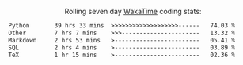 <p align="center">Rolling seven day <a href="https://wakatime.com/@syrkis"/>WakaTime</a> coding stats:</p>
<!--START_SECTION:waka-->

```txt
Python       39 hrs 33 mins  >>>>>>>>>>>>>>>>>>>------   74.03 %
Other        7 hrs 7 mins    >>>----------------------   13.32 %
Markdown     2 hrs 53 mins   >------------------------   05.41 %
SQL          2 hrs 4 mins    >------------------------   03.89 %
TeX          1 hr 15 mins    >------------------------   02.36 %
```

<!--END_SECTION:waka-->
